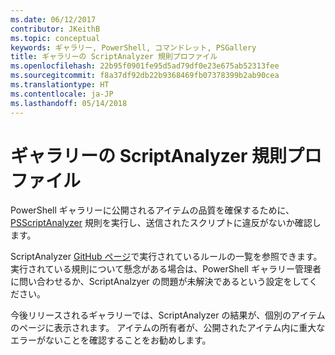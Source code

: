 ```yaml
---
ms.date: 06/12/2017
contributor: JKeithB
ms.topic: conceptual
keywords: ギャラリー, PowerShell, コマンドレット, PSGallery
title: ギャラリーの ScriptAnalyzer 規則プロファイル
ms.openlocfilehash: 22b95f0901fe95d5ad79df0e23e675ab52313fee
ms.sourcegitcommit: f8a37df92db22b9368469fb07378399b2ab90cea
ms.translationtype: HT
ms.contentlocale: ja-JP
ms.lasthandoff: 05/14/2018
---
```

# <a name="scriptanalyzer-rule-profile-for-gallery"></a>ギャラリーの ScriptAnalyzer 規則プロファイル

PowerShell ギャラリーに公開されるアイテムの品質を確保するために、[PSScriptAnalyzer](https://github.com/PowerShell/PSScriptAnalyzer) 規則を実行し、送信されたスクリプトに違反がないか確認します。

ScriptAnalyzer [GitHub ページ](https://github.com/PowerShell/PSScriptAnalyzer/blob/development/Engine/Settings/PSGallery.psd1)で実行されているルールの一覧を参照できます。
実行されている規則について懸念がある場合は、PowerShell ギャラリー管理者に問い合わせるか、ScriptAnalzyer の問題が未解決であるという設定をしてください。

今後リリースされるギャラリーでは、ScriptAnalyzer の結果が、個別のアイテムのページに表示されます。 アイテムの所有者が、公開されたアイテム内に重大なエラーがないことを確認することをお勧めします。
